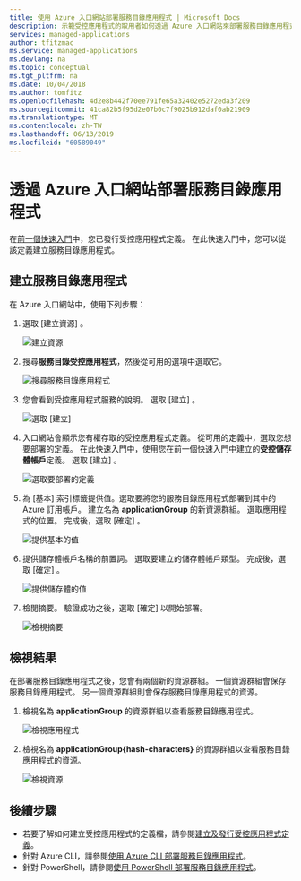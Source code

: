 ```yaml
---
title: 使用 Azure 入口網站部署服務目錄應用程式 | Microsoft Docs
description: 示範受控應用程式的取用者如何透過 Azure 入口網站來部署服務目錄應用程式。
services: managed-applications
author: tfitzmac
ms.service: managed-applications
ms.devlang: na
ms.topic: conceptual
ms.tgt_pltfrm: na
ms.date: 10/04/2018
ms.author: tomfitz
ms.openlocfilehash: 4d2e8b442f70ee791fe65a32402e5272eda3f209
ms.sourcegitcommit: 41ca82b5f95d2e07b0c7f9025b912daf0ab21909
ms.translationtype: MT
ms.contentlocale: zh-TW
ms.lasthandoff: 06/13/2019
ms.locfileid: "60589049"
---
```

# <a name="deploy-service-catalog-app-through-azure-portal"></a>透過 Azure 入口網站部署服務目錄應用程式

在[前一個快速入門](publish-managed-app-definition-quickstart.md)中，您已發行受控應用程式定義。 在此快速入門中，您可以從該定義建立服務目錄應用程式。

## <a name="create-service-catalog-app"></a>建立服務目錄應用程式

在 Azure 入口網站中，使用下列步驟：

1. 選取 [建立資源]  。

   ![建立資源](./media/deploy-service-catalog-quickstart/create-new.png)

1. 搜尋**服務目錄受控應用程式**，然後從可用的選項中選取它。

   ![搜尋服務目錄應用程式](./media/deploy-service-catalog-quickstart/select-service-catalog.png)

1. 您會看到受控應用程式服務的說明。 選取 [建立]  。

   ![選取 [建立]](./media/deploy-service-catalog-quickstart/create-service-catalog.png)

1. 入口網站會顯示您有權存取的受控應用程式定義。 從可用的定義中，選取您想要部署的定義。 在此快速入門中，使用您在前一個快速入門中建立的**受控儲存體帳戶**定義。 選取 [建立]  。

   ![選取要部署的定義](./media/deploy-service-catalog-quickstart/select-definition.png)

1. 為 [基本]  索引標籤提供值。選取要將您的服務目錄應用程式部署到其中的 Azure 訂用帳戶。 建立名為 **applicationGroup** 的新資源群組。 選取應用程式的位置。 完成後，選取 [確定]  。

   ![提供基本的值](./media/deploy-service-catalog-quickstart/provide-basics.png)

1. 提供儲存體帳戶名稱的前置詞。 選取要建立的儲存體帳戶類型。 完成後，選取 [確定]  。

   ![提供儲存體的值](./media/deploy-service-catalog-quickstart/provide-storage.png)

1. 檢閱摘要。 驗證成功之後，選取 [確定]  以開始部署。

   ![檢視摘要](./media/deploy-service-catalog-quickstart/view-summary.png)

## <a name="view-results"></a>檢視結果

在部署服務目錄應用程式之後，您會有兩個新的資源群組。 一個資源群組會保存服務目錄應用程式。 另一個資源群組則會保存服務目錄應用程式的資源。

1. 檢視名為 **applicationGroup** 的資源群組以查看服務目錄應用程式。

   ![檢視應用程式](./media/deploy-service-catalog-quickstart/view-managed-application.png)

1. 檢視名為 **applicationGroup{hash-characters}** 的資源群組以查看服務目錄應用程式的資源。

   ![檢視資源](./media/deploy-service-catalog-quickstart/view-resources.png)

## <a name="next-steps"></a>後續步驟

* 若要了解如何建立受控應用程式的定義檔，請參閱[建立及發行受控應用程式定義](publish-service-catalog-app.md)。
* 針對 Azure CLI，請參閱[使用 Azure CLI 部署服務目錄應用程式](./scripts/managed-application-cli-sample-create-application.md)。
* 針對 PowerShell，請參閱[使用 PowerShell 部署服務目錄應用程式](./scripts/managed-application-poweshell-sample-create-application.md)。